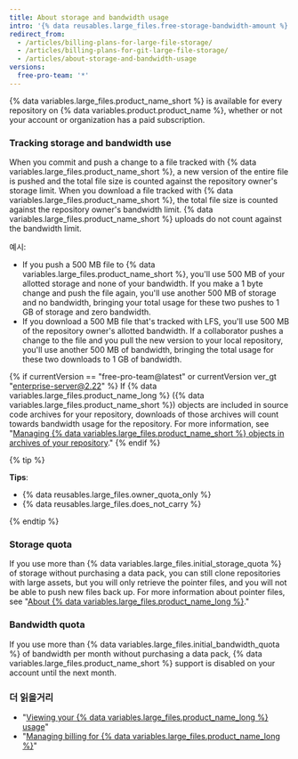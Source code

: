 ```yaml
---
title: About storage and bandwidth usage
intro: '{% data reusables.large_files.free-storage-bandwidth-amount %}'
redirect_from:
  - /articles/billing-plans-for-large-file-storage/
  - /articles/billing-plans-for-git-large-file-storage/
  - /articles/about-storage-and-bandwidth-usage
versions:
  free-pro-team: '*'
---
```


{% data variables.large_files.product_name_short %} is available for every repository on {% data variables.product.product_name %}, whether or not your account or organization has a paid subscription.

### Tracking storage and bandwidth use

When you commit and push a change to a file tracked with {% data variables.large_files.product_name_short %}, a new version of the entire file is pushed and the total file size is counted against the repository owner's storage limit. When you download a file tracked with {% data variables.large_files.product_name_short %}, the total file size is counted against the repository owner's bandwidth limit. {% data variables.large_files.product_name_short %} uploads do not count against the bandwidth limit.

예시:
- If you push a 500 MB file to {% data variables.large_files.product_name_short %}, you'll use 500 MB of your allotted storage and none of your bandwidth. If you make a 1 byte change and push the file again, you'll use another 500 MB of storage and no bandwidth, bringing your total usage for these two pushes to 1 GB of storage and zero bandwidth.
- If you download a 500 MB file that's tracked with LFS, you'll use 500 MB of the repository owner's allotted bandwidth. If a collaborator pushes a change to the file and you pull the new version to your local repository, you'll use another 500 MB of bandwidth, bringing the total usage for these two downloads to 1 GB of bandwidth.

{% if currentVersion == "free-pro-team@latest" or currentVersion ver_gt "enterprise-server@2.22" %}
If
{% data variables.large_files.product_name_long %} ({% data variables.large_files.product_name_short %}) objects are included in source code archives for your repository, downloads of those archives will count towards bandwidth usage for the repository. For more information, see "[Managing {% data variables.large_files.product_name_short %} objects in archives of your repository](/github/administering-a-repository/managing-git-lfs-objects-in-archives-of-your-repository)."
{% endif %}

{% tip %}

**Tips**:
- {% data reusables.large_files.owner_quota_only %}
- {% data reusables.large_files.does_not_carry %}

{% endtip %}

### Storage quota

If you use more than {% data variables.large_files.initial_storage_quota %} of storage without purchasing a data pack, you can still clone repositories with large assets, but you will only retrieve the pointer files, and you will not be able to push new files back up. For more information about pointer files, see "[About {% data variables.large_files.product_name_long %}](/github/managing-large-files/about-git-large-file-storage#pointer-file-format)."

### Bandwidth quota

If you use more than {% data variables.large_files.initial_bandwidth_quota %} of bandwidth per month without purchasing a data pack, {% data variables.large_files.product_name_short %} support is disabled on your account until the next month.

### 더 읽을거리

- "[Viewing your {% data variables.large_files.product_name_long %} usage](/articles/viewing-your-git-large-file-storage-usage)"
- "[Managing billing for {% data variables.large_files.product_name_long %}](/articles/managing-billing-for-git-large-file-storage)"
